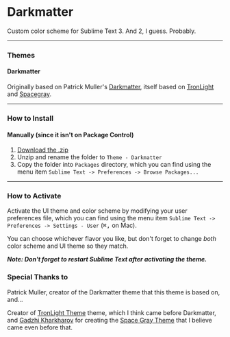 # Darkmatter

Custom color scheme for Sublime Text 3. And 2, I guess. Probably.

***

### Themes

#### Darkmatter

Originally based on Patrick Muller's [Darkmatter](https://github.com/patrickemuller/Sublime-Darkmatter-Theme), itself based on [TronLight](http://colorsublime.com/theme/TronLight) and [Spacegray](https://github.com/kkga/spacegray).

***

### How to Install

#### Manually (since it isn't on Package Control)

1. [Download the .zip](https://github.com/charlesharries/Sublime-Dark-Matter-Theme/archive/master.zip)
2. Unzip and rename the folder to `Theme - Darkmatter`
3. Copy the folder into `Packages` directory, which you can find using the menu item `Sublime Text -> Preferences -> Browse Packages...`

***

### How to Activate

Activate the UI theme and color scheme by modifying your user preferences file, which you can find using the menu item `Sublime Text -> Preferences -> Settings - User` (<kbd>⌘</kbd><kbd>,</kbd> on Mac).

You can choose whichever flavor you like, but don't forget to change *both* color scheme and UI theme so they match.

***Note: Don't forget to restart Sublime Text after activating the theme.***

### Special Thanks to

Patrick Muller, creator of the Darkmatter theme that this theme is based on, and...

Creator of [TronLight Theme](http://colorsublime.com/theme/TronLight) theme, which I think came before Darkmatter, and [Gadzhi Kharkharov](https://github.com/kkga) for creating the [Space Gray Theme](https://github.com/kkga/spacegray) that I believe came even before that.
